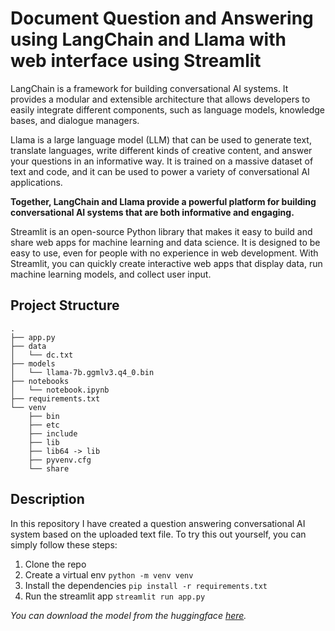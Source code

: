 # Document Question and Answering using LangChain and Llama with web interface using Streamlit

LangChain is a framework for building conversational AI systems. It provides a modular and extensible architecture that allows developers to easily integrate different components, such as language models, knowledge bases, and dialogue managers.

Llama is a large language model (LLM) that can be used to generate text, translate languages, write different kinds of creative content, and answer your questions in an informative way. It is trained on a massive dataset of text and code, and it can be used to power a variety of conversational AI applications.

**Together, LangChain and Llama provide a powerful platform for building conversational AI systems that are both informative and engaging.**

Streamlit is an open-source Python library that makes it easy to build and share web apps for machine learning and data science. It is designed to be easy to use, even for people with no experience in web development. With Streamlit, you can quickly create interactive web apps that display data, run machine learning models, and collect user input.

## Project Structure

```
.
├── app.py
├── data
│   └── dc.txt
├── models
│   └── llama-7b.ggmlv3.q4_0.bin
├── notebooks
│   └── notebook.ipynb
├── requirements.txt
└── venv
    ├── bin
    ├── etc
    ├── include
    ├── lib
    ├── lib64 -> lib
    ├── pyvenv.cfg
    └── share
```

## Description

In this repository I have created a question answering conversational AI system based on the uploaded text file. To try this out yourself, you can simply follow these steps:

1. Clone the repo
2. Create a virtual env ```python -m venv venv```
3. Install the dependencies ```pip install -r requirements.txt```
4. Run the streamlit app ```streamlit run app.py```

*You can download the model from the huggingface [here](https://huggingface.co/TheBloke/LLaMa-7B-GGML).*